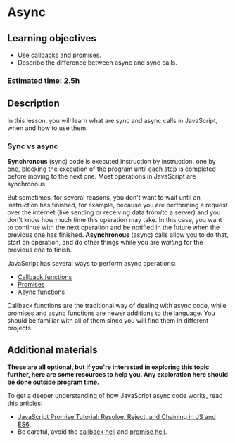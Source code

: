 # Async

## Learning objectives

- Use callbacks and promises.
- Describe the difference between async and sync calls.

### Estimated time: 2.5h

## Description

In this lesson, you will learn what are sync and async calls in JavaScript, when and how to use them.

### Sync vs async

**Synchronous** (sync) code is executed instruction by instruction, one by one, blocking the execution of the program until each step is completed before moving to the next one. Most operations in JavaScript are synchronous.

But sometimes, for several reasons, you don't want to wait until an instruction has finished, for example, because you are performing a request over the internet (like sending or receiving data from/to a server) and you don't know how much time this operation may take. In this case, you want to continue with the next operation and be notified in the future when the previous one has finished. **Asynchronous** (async) calls allow you to do that, start an operation, and do other things while you are *waiting* for the previous one to finish.

JavaScript has several ways to perform async operations:

- [Callback functions](https://www.w3schools.com/js/js_callback.asp)
- [Promises](https://www.w3schools.com/js/js_promise.asp)
- [Async functions](https://developer.mozilla.org/en-US/docs/Web/JavaScript/Reference/Statements/async_function)

Callback functions are the traditional way of dealing with async code, while promises and async functions are newer additions to the language. You should be familiar with all of them since you will find them in different projects.


## Additional materials
**These are all optional, but if you're interested in exploring this topic further, here are some resources to help you. Any exploration here should be done outside program time.**

To get a deeper understanding of how JavaScript async code works, read this articles:

- [JavaScript Promise Tutorial: Resolve, Reject, and Chaining in JS and ES6](https://www.freecodecamp.org/news/javascript-es6-promises-for-beginners-resolve-reject-and-chaining-explained/).
- Be careful, avoid the [callback hell](https://www.freecodecamp.org/news/how-to-deal-with-nested-callbacks-and-avoid-callback-hell-1bc8dc4a2012/) and [promise hell](https://medium.com/@pyrolistical/how-to-get-out-of-promise-hell-8c20e0ab0513).
